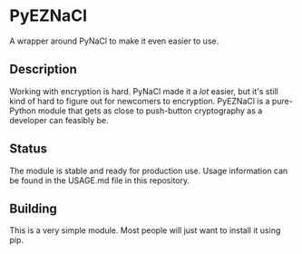 # PyEZNaCl

A wrapper around PyNaCl to make it even easier to use.

## Description

Working with encryption is hard. PyNaCl made it a *lot* easier, but it's still kind of hard to figure out for newcomers to encryption. PyEZNaCl is a pure-Python module that gets as close to push-button cryptography as a developer can feasibly be.

## Status

The module is stable and ready for production use. Usage information can be found in the USAGE.md file in this repository.

## Building

This is a very simple module. Most people will just want to install it using pip.
